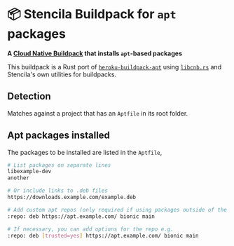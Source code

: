 # 📦 Stencila Buildpack for `apt` packages

**A [Cloud Native Buildpack](https://buildpacks.io/) that installs `apt`-based packages**

This buildpack is a Rust port of [`heroku-buildpack-apt`](https://github.com/heroku/heroku-buildpack-apt) using [`libcnb.rs`](https://github.com/Malax/libcnb.rs) and Stencila's own utilities for buildpacks.

## Detection

Matches against a project that has an `Aptfile` in its root folder.

## Apt packages installed

The packages to be installed are listed in the `Aptfile`,

```sh
# List packages on separate lines
libexample-dev
another

# Or include links to .deb files
https://downloads.example.com/example.deb

# Add custom apt repos (only required if using packages outside of the standard Ubuntu APT repositories)
:repo: deb https://apt.example.com/ bionic main

# If necessary, you can add options for the repo e.g.
:repo: deb [trusted=yes] https://apt.example.com/ bionic main
```
